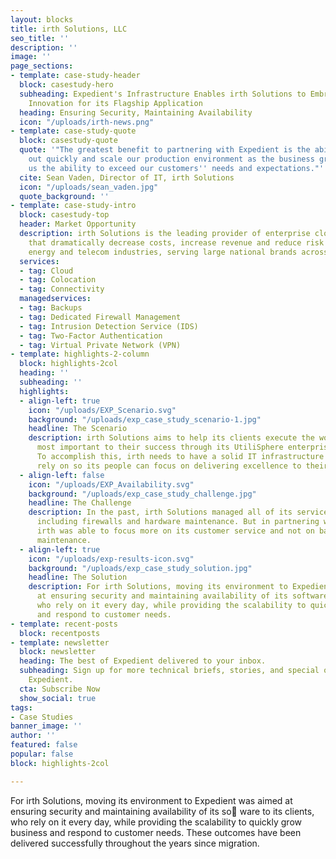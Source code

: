 ```yaml
---
layout: blocks
title: irth Solutions, LLC
seo_title: ''
description: ''
image: ''
page_sections:
- template: case-study-header
  block: casestudy-hero
  subheading: Expedient's Infrastructure Enables irth Solutions to Embrace Mobile
    Innovation for its Flagship Application
  heading: Ensuring Security, Maintaining Availability
  icon: "/uploads/irth-news.png"
- template: case-study-quote
  block: casestudy-quote
  quote: '"The greatest benefit to partnering with Expedient is the ability to scale
    out quickly and scale our production environment as the business grows. It gives
    us the ability to exceed our customers'' needs and expectations."'
  cite: Sean Vaden, Director of IT, irth Solutions
  icon: "/uploads/sean_vaden.jpg"
  quote_background: ''
- template: case-study-intro
  block: casestudy-top
  header: Market Opportunity
  description: irth Solutions is the leading provider of enterprise cloud solutions
    that dramatically decrease costs, increase revenue and reduce risk in the utility,
    energy and telecom industries, serving large national brands across the country.
  services:
  - tag: Cloud
  - tag: Colocation
  - tag: Connectivity
  managedservices:
  - tag: Backups
  - tag: Dedicated Firewall Management
  - tag: Intrusion Detection Service (IDS)
  - tag: Two-Factor Authentication
  - tag: Virtual Private Network (VPN)
- template: highlights-2-column
  block: highlights-2col
  heading: ''
  subheading: ''
  highlights:
  - align-left: true
    icon: "/uploads/EXP_Scenario.svg"
    background: "/uploads/exp_case_study_scenario-1.jpg"
    headline: The Scenario
    description: irth Solutions aims to help its clients execute the work that is
      most important to their success through its UtiliSphere enterprise cloud solution.
      To accomplish this, irth needs to have a solid IT infrastructure that it can
      rely on so its people can focus on delivering excellence to their customers.
  - align-left: false
    icon: "/uploads/EXP_Availability.svg"
    background: "/uploads/exp_case_study_challenge.jpg"
    headline: The Challenge
    description: In the past, irth Solutions managed all of its services internally,
      including firewalls and hardware maintenance. But in partnering with Expedient,
      irth was able to focus more on its customer service and not on back-office IT
      maintenance.
  - align-left: true
    icon: "/uploads/exp-results-icon.svg"
    background: "/uploads/exp_case_study_solution.jpg"
    headline: The Solution
    description: For irth Solutions, moving its environment to Expedient was aimed
      at ensuring security and maintaining availability of its software to its clients,
      who rely on it every day, while providing the scalability to quickly grow business
      and respond to customer needs.
- template: recent-posts
  block: recentposts
- template: newsletter
  block: newsletter
  heading: The best of Expedient delivered to your inbox.
  subheading: Sign up for more technical briefs, stories, and special offers from
    Expedient.
  cta: Subscribe Now
  show_social: true
tags:
- Case Studies
banner_image: ''
author: ''
featured: false
popular: false
block: highlights-2col

---
```

For irth Solutions, moving its environment to Expedient was aimed at ensuring security and maintaining availability of its so ware to its clients, who rely on it every day, while providing the scalability to quickly grow business and respond to customer needs. These outcomes have been delivered successfully throughout the years since migration.